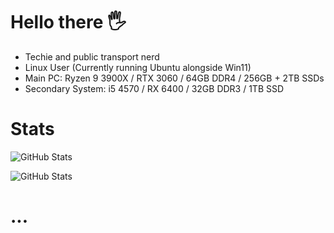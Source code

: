 # Hello there 🖐

- Techie and public transport nerd 
- Linux User (Currently running Ubuntu alongside Win11) 
- Main PC: Ryzen 9 3900X / RTX 3060 / 64GB DDR4 / 256GB + 2TB SSDs 
- Secondary System: i5 4570 / RX 6400 / 32GB DDR3 / 1TB SSD

# Stats
![GitHub Stats](https://github-readme-stats.vercel.app/api?username=NoobieDevX&theme=nord&show_icons=true&hide_border=true&count_private=true)

![GitHub Stats](https://github-readme-stats.vercel.app/api/top-langs/?username=NoobieDevX&theme=nord&show_icons=true&hide_border=true&layout=compact)

# ...
